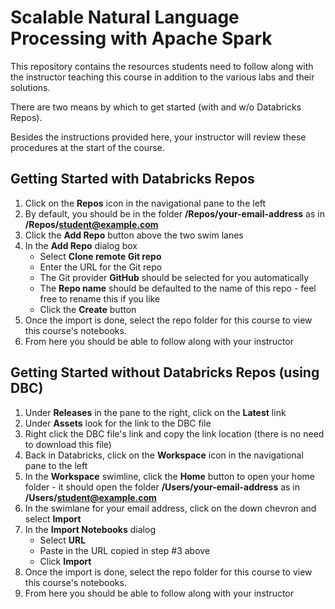 # Scalable Natural Language Processing with Apache Spark
This repository contains the resources students need to follow along with the instructor teaching this course in addition to the various labs and their solutions.

There are two means by which to get started (with and w/o Databricks Repos).

Besides the instructions provided here, your instructor will review these procedures at the start of the course.

## Getting Started with Databricks Repos
1. Click on the **Repos** icon in the navigational pane to the left
2. By default, you should be in the folder **/Repos/your-email-address** as in **/Repos/student@example.com**
3. Click the **Add Repo** button above the two swim lanes
4. In the **Add Repo** dialog box
   * Select **Clone remote Git repo**
   * Enter the URL for the Git repo
   * The Git provider **GitHub** should be selected for you automatically
   * The **Repo name** should be defaulted to the name of this repo - feel free to rename this if you like
   * Click the **Create** button
5. Once the import is done, select the repo folder for this course to view this course's notebooks.
6. From here you should be able to follow along with your instructor

## Getting Started without Databricks Repos (using DBC)
1. Under **Releases** in the pane to the right, click on the **Latest** link
2. Under **Assets** look for the link to the DBC file
3. Right click the DBC file's link and copy the link location (there is no need to download this file)
4. Back in Databricks, click on the **Workspace** icon in the navigational pane to the left
5. In the **Workspace** swimline, click the **Home** button to open your home folder - it should open the folder **/Users/your-email-address** as in **/Users/student@example.com**
6. In the swimlane for your email address, click on the down chevron and select **Import**
7. In the **Import Notebooks** dialog
   * Select **URL**
   * Paste in the URL copied in step #3 above
   * Click **Import**
8. Once the import is done, select the repo folder for this course to view this course's notebooks.
9. From here you should be able to follow along with your instructor

